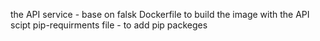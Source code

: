 the API service - base on falsk
Dockerfile to build the image with the API scipt
pip-requirments file - to add pip packeges
